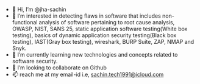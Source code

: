 - 👋 Hi, I’m @jha-sachin
- 👀 I’m interested in detecting flaws in software that includes non-functional analysis of software pertaining to root cause analysis, OWASP, NIST, SANS 25, static application software testing(White box testing), basics of dynamic application security testing(Black box testing), IAST(Gray box testing), wireshark, BURP Suite, ZAP, NMAP and Snyk.
- 🌱 I’m currently learning new technologies and concepts related to software security.
- 💞️ I’m looking to collaborate on Github
- 📫 reach me at my email-id i.e, sachin.tech1991@icloud.com

<!---
jha-sachin/jha-sachin is a ✨ special ✨ repository because its `README.md` (this file) appears on your GitHub profile.
You can click the Preview link to take a look at your changes.
--->
